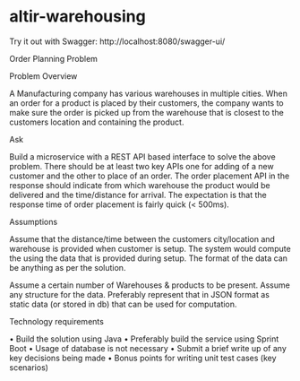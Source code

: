 # altir-warehousing

Try it out with Swagger: http://localhost:8080/swagger-ui/

Order Planning Problem

Problem Overview  
 
A  Manufacturing  company  has  various  warehouses  in  multiple  cities.  When  an  order  for  a 
product is placed by their customers, the company wants to make sure the order is picked up 
from the warehouse that is closest to the customers location and containing the product. 
 
Ask 
 
Build a microservice with a REST API based interface to solve the above problem. There should 
be at least two key APIs one for adding of a new customer and the other to place of an order. 
The order placement API in the response should indicate from which warehouse the product 
would be delivered and the time/distance for arrival. The expectation is that the response time 
of order placement is fairly quick (< 500ms).  
 
Assumptions 
 
Assume that the distance/time between the customers city/location and warehouse is provided 
when customer is setup. The system would compute the using the data that is provided during 
setup. The format of the data can be anything as per the solution. 
  
Assume a certain number of Warehouses & products to be present. Assume any structure for 
the data. Preferably represent that in JSON format as static data (or stored in db) that can be 
used for computation.  
 
 
Technology requirements 
 
• Build the solution using Java 
• Preferably build the service using Sprint Boot 
• Usage of database is not necessary 
• Submit a brief write up of any key decisions being made 
• Bonus points for writing unit test cases (key scenarios) 
